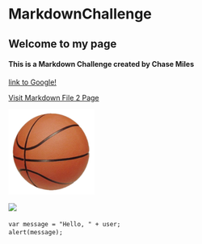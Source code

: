 # MarkdownChallenge
## Welcome to my page
#### This is a Markdown Challenge created by Chase Miles
[link to Google!](http://google.com)

[Visit Markdown File 2 Page](https://github.com/ChaseMiles/MarkdownChallenge/blob/master/MarkdownFile2) 

![](170px-Basketball.png)

![](https://pbs.twimg.com/profile_images/477506725025546242/mhTxlfX_.jpeg) 

```var user = "visitor";
var message = "Hello, " + user;
alert(message);
```
